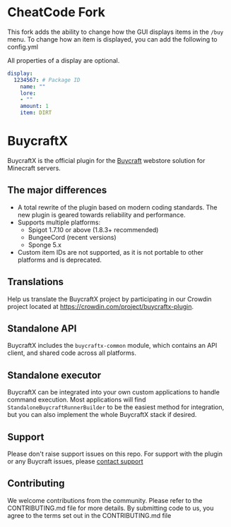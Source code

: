 # CheatCode Fork
This fork adds the ability to change how the GUI displays items in the `/buy` menu.
To change how an item is displayed, you can add the following to config.yml

All properties of a display are optional.
```yml
display:
  1234567: # Package ID
    name: ""
    lore:
    - ""
    amount: 1
    item: DIRT
```

# BuycraftX

BuycraftX is the official plugin for the [Buycraft](https://www.buycraft.net) webstore solution for Minecraft servers.

## The major differences

* A total rewrite of the plugin based on modern coding standards. The new plugin is geared towards reliability and performance.
* Supports multiple platforms:
  * Spigot 1.7.10 or above (1.8.3+ recommended)
  * BungeeCord (recent versions)
  * Sponge 5.x
* Custom item IDs are not supported, as it is not portable to other platforms and is deprecated.

## Translations

Help us translate the BuycraftX project by participating in our Crowdin project located at https://crowdin.com/project/buycraftx-plugin.

## Standalone API

BuycraftX includes the `buycraftx-common` module, which contains an API client, and shared code across all platforms.

## Standalone executor

BuycraftX can be integrated into your own custom applications to handle command execution. Most applications will
find `StandaloneBuycraftRunnerBuilder` to be the easiest method for integration, but you can also implement the whole
BuycraftX stack if desired.

## Support

Please don't raise support issues on this repo. For support with the plugin or any Buycraft issues, please [contact support](http://help.buycraft.net)

## Contributing

We welcome contributions from the community. Please refer to the CONTRIBUTING.md file for more details. By submitting code to us, you agree to the 
terms set out in the CONTRIBUTING.md file
